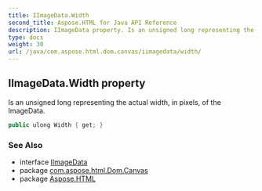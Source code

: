 ```yaml
---
title: IImageData.Width
second_title: Aspose.HTML for Java API Reference
description: IImageData property. Is an unsigned long representing the actual width in pixels of the ImageData
type: docs
weight: 30
url: /java/com.aspose.html.dom.canvas/iimagedata/width/
---
```

## IImageData.Width property

Is an unsigned long representing the actual width, in pixels, of the ImageData.

```java
public ulong Width { get; }
```

### See Also

* interface [IImageData](../)
* package [com.aspose.html.Dom.Canvas](../../iimagedata/)
* package [Aspose.HTML](../../../)
